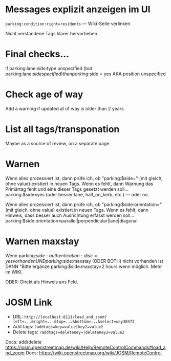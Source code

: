 # Messages explizit anzeigen im UI

`parking:condition:right=residents` — Wiki-Seite verlinken

Nicht verstandene Tags klarer hervorheben

# Final checks…

if parking:lane:$side:$type unspecified
(but parking:lane:$side specified)
then parking:$side = yes
AKA position unspecified

# Check age of way

Add a warning if updated at of way is older than 2 years

# List all tags/transponation

Maybe as a source of review, on a separate page.

# Warnen

Wenn alles prozessiert ist, dann prüfe ich, ob "parking:$side=" (mit gleich, ohne value) existiert in neuen Tags.
Wenn es fehlt, dann Warnung das Primärtag fehlt und eine dieser Tags gesetzt werden soll…
parking:$side=yes (oder besser lane, half_on_kerb, etc.) — oder no.

Wenn alles prozessiert ist, dann prüfe ich, ob "parking:$side:orientation=" (mit gleich, ohne value) existiert in neuen Tags.
Wenn es fehlt, dann Hinweis, dass besser auch Ausrichtung erfasst werden soll…
parking:$side:orientation=parallel|perpendicular|lane|diagonal

# Warnen maxstay

Wenn parking:$side:authentication:disc=yes vorhanden
UND parking:$side:maxstay (ODER BOTH) nicht vorhanden ist
DANN "Bitte ergänze parking:$side:maxstay=2 hours wenn möglich. Mehr im WIKI.

ODER: Direkt als Hinweis ans Feld.

# JOSM Link

- URL: `http://localhost:8111/load_and_zoom?left=...&right=...&top=...&bottom=...&select=way38473`
- Add tags: `?addtags=key=value|key2=value2`
- Delete tags: `?addtags=deleteKey=|deleteKey2=value2`

Docs: add/delete https://josm.openstreetmap.de/wiki/Help/RemoteControlCommands#load_and_zoom
Docs: https://wiki.openstreetmap.org/wiki/JOSM/RemoteControl

